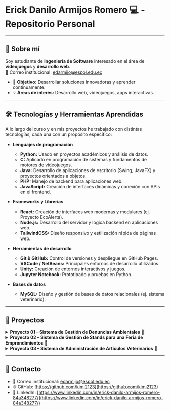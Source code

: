 # Erick Danilo Armijos Romero 💻 - Repositorio Personal

---

## 🌟 Sobre mí
Soy estudiante de **Ingeniería de Software** interesado en el área de **videojuegos** y **desarrollo web**.  
📧 Correo institucional: edarmijo@espol.edu.ec  

- 🎯 **Objetivo:** Desarrollar soluciones innovadoras y aprender continuamente.  
- 💡 **Áreas de interés:** Desarrollo web, videojuegos, apps interactivas.

---

## 🛠 Tecnologías y Herramientas Aprendidas

A lo largo del curso y en mis proyectos he trabajado con distintas tecnologías, cada una con un propósito específico:

- **Lenguajes de programación**  
  - **Python:** Usado en proyectos académicos y análisis de datos.  
  - **C:** Aplicado en programación de sistemas y fundamentos de motores de videojuegos.  
  - **Java:** Desarrollo de aplicaciones de escritorio (Swing, JavaFX) y proyectos orientados a objetos.  
  - **PHP:** Manejo de backend para aplicaciones web.  
  - **JavaScript:** Creación de interfaces dinámicas y conexión con APIs en el frontend.  

- **Frameworks y Librerías**  
  - **React:** Creación de interfaces web modernas y modulares (ej. Proyecto EcoAlerta).  
  - **Node.js:** Desarrollo del servidor y lógica backend en aplicaciones web.  
  - **TailwindCSS:** Diseño responsivo y estilización rápida de páginas web.  

- **Herramientas de desarrollo**  
  - **Git & GitHub:** Control de versiones y despliegue en GitHub Pages.  
  - **VSCode / NetBeans:** Principales entornos de desarrollo utilizados.  
  - **Unity:** Creación de entornos interactivos y juegos.  
  - **Jupyter Notebook:** Prototipado y pruebas en Python.  

- **Bases de datos**  
  - **MySQL:** Diseño y gestión de bases de datos relacionales (ej. sistema veterinario).  

---

## 📂 Proyectos

<details>
<summary><strong>Proyecto 01 – Sistema de Gestión de Denuncias Ambientales</strong> 🔗</summary>

- **Estado:** Finalizado  
- **Tecnologías:** React, Node.js, PHP, TailwindCSS  
- **Descripción:** Plataforma web que permite reportar denuncias ambientales en tiempo real.  
- **Repositorio:** [GitHub](https://github.com/kimi2123/ecoAlerta)  

**Evidencias:**  
![ProyectoEcoAlerta1](https://raw.githubusercontent.com/kimi2123/kimi2123/main/capturas/ProyectoEcoAlerta1.jpg)  
![ProyectoEcoAlerta2](https://raw.githubusercontent.com/kimi2123/kimi2123/main/capturas/ProyectoEcoAlerta2.jpg)  

</details>

<details>
<summary><strong>Proyecto 02 – Sistema de Gestión de Stands para una Feria de Emprendimientos</strong> 🔗</summary>

- **Estado:** Finalizado  
- **Tecnologías:** Java, JavaFX  
- **Descripción:** Administra la participación de emprendedores en una feria, asigna stands y gestiona auspiciantes.  
- **Repositorio:** [GitHub](https://github.com/Ricardo24A/POO-P3-G07)  

**Evidencias:**  
![ProyectoFeria1](https://raw.githubusercontent.com/kimi2123/kimi2123/main/capturas/ProyectoFeria1.jpg)  
![ProyectoFeria2](https://raw.githubusercontent.com/kimi2123/kimi2123/main/capturas/ProyectoFeria2.jpg)  
![ProyectoFeria3](https://raw.githubusercontent.com/kimi2123/kimi2123/main/capturas/ProyectoFeria3.jpg)  

</details>

<details>
<summary><strong>Proyecto 03 – Sistema de Administración de Artículos Veterinarios</strong> 🔗</summary>

- **Estado:** Finalizado  
- **Tecnologías:** Java (Swing), MySQL  
- **Descripción:** Gestiona artículos y procesos de una veterinaria: distribuidores, productos, pedidos y facturas.  
- **Repositorio:** [GitHub](https://github.com/kimi2123/ProyectoSistemasDeBasesDeDatos)  

**Evidencias:**  
![ProyectoGestion1](https://raw.githubusercontent.com/kimi2123/kimi2123/main/capturas/ProyectoGestion1.jpg)  
![ProyectoGestion2](https://raw.githubusercontent.com/kimi2123/kimi2123/main/capturas/ProyectoGestion2.jpg)  

</details>

---

## 🔗 Contacto
- 📧 Correo institucional: edarmijo@espol.edu.ec  
- 🌐 GitHub: [https://github.com/kimi2123](https://github.com/kimi2123)  
- 💼 LinkedIn: [https://www.linkedin.com/in/erick-danilo-armijos-romero-84a348277/](https://www.linkedin.com/in/erick-danilo-armijos-romero-84a348277/) 
